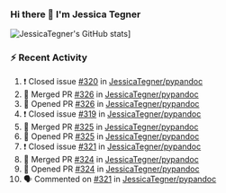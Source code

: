 ### Hi there 👋 I'm Jessica Tegner

![JessicaTegner's GitHub stats](https://github-readme-stats.vercel.app/api?username=jessicategner)]


### :zap: Recent Activity

<!--START_SECTION:activity-->
1. ❗️ Closed issue [#320](https://github.com/JessicaTegner/pypandoc/issues/320) in [JessicaTegner/pypandoc](https://github.com/JessicaTegner/pypandoc)
2. 🎉 Merged PR [#326](https://github.com/JessicaTegner/pypandoc/pull/326) in [JessicaTegner/pypandoc](https://github.com/JessicaTegner/pypandoc)
3. 💪 Opened PR [#326](https://github.com/JessicaTegner/pypandoc/pull/326) in [JessicaTegner/pypandoc](https://github.com/JessicaTegner/pypandoc)
4. ❗️ Closed issue [#319](https://github.com/JessicaTegner/pypandoc/issues/319) in [JessicaTegner/pypandoc](https://github.com/JessicaTegner/pypandoc)
5. 🎉 Merged PR [#325](https://github.com/JessicaTegner/pypandoc/pull/325) in [JessicaTegner/pypandoc](https://github.com/JessicaTegner/pypandoc)
6. 💪 Opened PR [#325](https://github.com/JessicaTegner/pypandoc/pull/325) in [JessicaTegner/pypandoc](https://github.com/JessicaTegner/pypandoc)
7. ❗️ Closed issue [#321](https://github.com/JessicaTegner/pypandoc/issues/321) in [JessicaTegner/pypandoc](https://github.com/JessicaTegner/pypandoc)
8. 🎉 Merged PR [#324](https://github.com/JessicaTegner/pypandoc/pull/324) in [JessicaTegner/pypandoc](https://github.com/JessicaTegner/pypandoc)
9. 💪 Opened PR [#324](https://github.com/JessicaTegner/pypandoc/pull/324) in [JessicaTegner/pypandoc](https://github.com/JessicaTegner/pypandoc)
10. 🗣 Commented on [#321](https://github.com/JessicaTegner/pypandoc/issues/321) in [JessicaTegner/pypandoc](https://github.com/JessicaTegner/pypandoc)
<!--END_SECTION:activity-->
